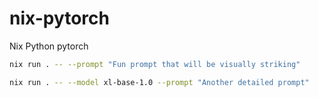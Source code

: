 # nix-pytorch
Nix Python pytorch

```bash
nix run . -- --prompt "Fun prompt that will be visually striking"
```

```bash
nix run . -- --model xl-base-1.0 --prompt "Another detailed prompt"
```
